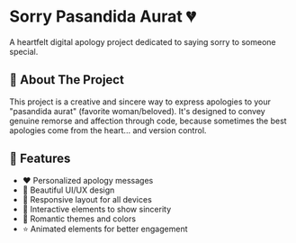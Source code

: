 
# Sorry Pasandida Aurat 💔

A heartfelt digital apology project dedicated to saying sorry to someone special.

## 📖 About The Project

This project is a creative and sincere way to express apologies to your "pasandida aurat" (favorite woman/beloved). It's designed to convey genuine remorse and affection through code, because sometimes the best apologies come from the heart... and version control.

## 🌟 Features

- ❤️ Personalized apology messages
- 🎨 Beautiful UI/UX design
- 📱 Responsive layout for all devices
- 💌 Interactive elements to show sincerity
- 🌹 Romantic themes and colors
- ⭐ Animated elements for better engagement

